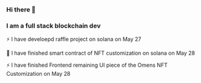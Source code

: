 ### Hi there 👋

### I am a full stack blockchain dev

⚡ I have develoepd raffle project on solana on May 27

🌱 I have finished smart contract of NFT customization on solana on May 28

⚡ I have finished Frontend remaining UI piece of the Omens NFT Customization on May 28

<!--
**blockchainshifu/blockchainshifu** is a ✨ _special_ ✨ repository because its `README.md` (this file) appears on your GitHub profile.

Here are some ideas to get you started:

- 🔭 I’m currently working on ...
- 🌱 I’m currently learning ...
- 👯 I’m looking to collaborate on ...
- 🤔 I’m looking for help with ...
- 💬 Ask me about ...
- 📫 How to reach me: ...
- 😄 Pronouns: ...
- ⚡ Fun fact: ...
-->
